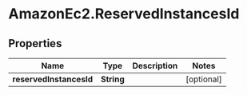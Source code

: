 # AmazonEc2.ReservedInstancesId

## Properties

Name | Type | Description | Notes
------------ | ------------- | ------------- | -------------
**reservedInstancesId** | **String** |  | [optional] 


